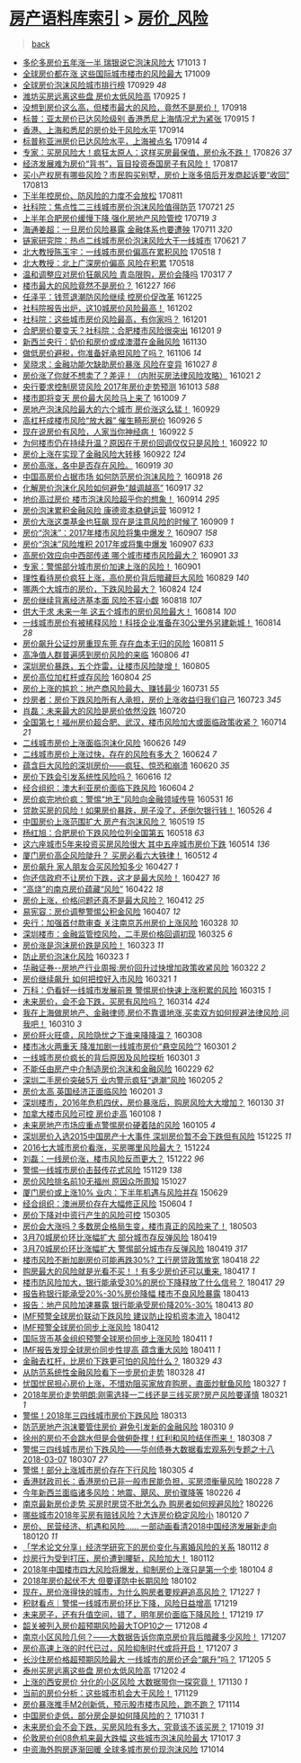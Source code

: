 [房产语料库索引](../../README.md)  > [房价_风险](房价_风险.md)
====
> [back](../README.md)

- [多伦多房价五年涨一半 瑞银说它泡沫风险大](http://jkwz.applinzi.com/ittc/7024005941610152976.html#%E5%A4%9A%E4%BC%A6%E5%A4%9A%E6%88%BF%E4%BB%B7%E4%BA%94%E5%B9%B4%E6%B6%A8%E4%B8%80%E5%8D%8A+%E7%91%9E%E9%93%B6%E8%AF%B4%E5%AE%83%E6%B3%A1%E6%B2%AB%E9%A3%8E%E9%99%A9%E5%A4%A7) 171013 *1* 
- [全球房价都在涨 这些国际城市楼市的风险最大](http://jkwz.applinzi.com/ittc/7022488841645196305.html#%E5%85%A8%E7%90%83%E6%88%BF%E4%BB%B7%E9%83%BD%E5%9C%A8%E6%B6%A8+%E8%BF%99%E4%BA%9B%E5%9B%BD%E9%99%85%E5%9F%8E%E5%B8%82%E6%A5%BC%E5%B8%82%E7%9A%84%E9%A3%8E%E9%99%A9%E6%9C%80%E5%A4%A7) 171009  
- [全球房价泡沫风险城市排行榜](http://jkwz.applinzi.com/ittc/7018838606490371089.html#%E5%85%A8%E7%90%83%E6%88%BF%E4%BB%B7%E6%B3%A1%E6%B2%AB%E9%A3%8E%E9%99%A9%E5%9F%8E%E5%B8%82%E6%8E%92%E8%A1%8C%E6%A6%9C) 170929 *48* 
- [潍坊买房远离这些盘 房价太低风险高](http://jkwz.applinzi.com/ittc/7017268967331333136.html#%E6%BD%8D%E5%9D%8A%E4%B9%B0%E6%88%BF%E8%BF%9C%E7%A6%BB%E8%BF%99%E4%BA%9B%E7%9B%98+%E6%88%BF%E4%BB%B7%E5%A4%AA%E4%BD%8E%E9%A3%8E%E9%99%A9%E9%AB%98) 170925 *1* 
- [没想到房价这么高，但楼市最大的风险，竟然不是房价！](http://jkwz.applinzi.com/ittc/7014585234627232784.html#%E6%B2%A1%E6%83%B3%E5%88%B0%E6%88%BF%E4%BB%B7%E8%BF%99%E4%B9%88%E9%AB%98%EF%BC%8C%E4%BD%86%E6%A5%BC%E5%B8%82%E6%9C%80%E5%A4%A7%E7%9A%84%E9%A3%8E%E9%99%A9%EF%BC%8C%E7%AB%9F%E7%84%B6%E4%B8%8D%E6%98%AF%E6%88%BF%E4%BB%B7%EF%BC%81) 170918  
- [标普：亚太房价已达风险级别 香港悉尼上海情况尤为紧张](http://jkwz.applinzi.com/ittc/7013449444153099280.html#%E6%A0%87%E6%99%AE%EF%BC%9A%E4%BA%9A%E5%A4%AA%E6%88%BF%E4%BB%B7%E5%B7%B2%E8%BE%BE%E9%A3%8E%E9%99%A9%E7%BA%A7%E5%88%AB+%E9%A6%99%E6%B8%AF%E6%82%89%E5%B0%BC%E4%B8%8A%E6%B5%B7%E6%83%85%E5%86%B5%E5%B0%A4%E4%B8%BA%E7%B4%A7%E5%BC%A0) 170915 *1* 
- [香港、上海和悉尼的房价处于风险水平](http://jkwz.applinzi.com/ittc/7013196469904081937.html#%E9%A6%99%E6%B8%AF%E3%80%81%E4%B8%8A%E6%B5%B7%E5%92%8C%E6%82%89%E5%B0%BC%E7%9A%84%E6%88%BF%E4%BB%B7%E5%A4%84%E4%BA%8E%E9%A3%8E%E9%99%A9%E6%B0%B4%E5%B9%B3) 170914  
- [标普称亚洲房价已达风险水平，上海被点名](http://jkwz.applinzi.com/ittc/7013103383316268048.html#%E6%A0%87%E6%99%AE%E7%A7%B0%E4%BA%9A%E6%B4%B2%E6%88%BF%E4%BB%B7%E5%B7%B2%E8%BE%BE%E9%A3%8E%E9%99%A9%E6%B0%B4%E5%B9%B3%EF%BC%8C%E4%B8%8A%E6%B5%B7%E8%A2%AB%E7%82%B9%E5%90%8D) 170914 *4* 
- [专家：买房风险大！疯狂太原人：这样买房最保值，房价永不跌！](http://jkwz.applinzi.com/ittc/7006063569047913489.html#%E4%B8%93%E5%AE%B6%EF%BC%9A%E4%B9%B0%E6%88%BF%E9%A3%8E%E9%99%A9%E5%A4%A7%EF%BC%81%E7%96%AF%E7%8B%82%E5%A4%AA%E5%8E%9F%E4%BA%BA%EF%BC%9A%E8%BF%99%E6%A0%B7%E4%B9%B0%E6%88%BF%E6%9C%80%E4%BF%9D%E5%80%BC%EF%BC%8C%E6%88%BF%E4%BB%B7%E6%B0%B8%E4%B8%8D%E8%B7%8C%EF%BC%81) 170826 *37* 
- [经济发展难为房价“背书”，盲目投资泰国房子有风险！](http://jkwz.applinzi.com/ittc/7002741410980430865.html#%E7%BB%8F%E6%B5%8E%E5%8F%91%E5%B1%95%E9%9A%BE%E4%B8%BA%E6%88%BF%E4%BB%B7%E2%80%9C%E8%83%8C%E4%B9%A6%E2%80%9D%EF%BC%8C%E7%9B%B2%E7%9B%AE%E6%8A%95%E8%B5%84%E6%B3%B0%E5%9B%BD%E6%88%BF%E5%AD%90%E6%9C%89%E9%A3%8E%E9%99%A9%EF%BC%81) 170817  
- [买小产权房有哪些风险？市民购买别墅，房价上涨多倍后开发商起诉要“收回”](http://jkwz.applinzi.com/ittc/7001187758515946513.html#%E4%B9%B0%E5%B0%8F%E4%BA%A7%E6%9D%83%E6%88%BF%E6%9C%89%E5%93%AA%E4%BA%9B%E9%A3%8E%E9%99%A9%EF%BC%9F%E5%B8%82%E6%B0%91%E8%B4%AD%E4%B9%B0%E5%88%AB%E5%A2%85%EF%BC%8C%E6%88%BF%E4%BB%B7%E4%B8%8A%E6%B6%A8%E5%A4%9A%E5%80%8D%E5%90%8E%E5%BC%80%E5%8F%91%E5%95%86%E8%B5%B7%E8%AF%89%E8%A6%81%E2%80%9C%E6%94%B6%E5%9B%9E%E2%80%9D) 170813  
- [下半年控房价、防风险的力度不会放松](http://jkwz.applinzi.com/ittc/7000445944108418064.html#%E4%B8%8B%E5%8D%8A%E5%B9%B4%E6%8E%A7%E6%88%BF%E4%BB%B7%E3%80%81%E9%98%B2%E9%A3%8E%E9%99%A9%E7%9A%84%E5%8A%9B%E5%BA%A6%E4%B8%8D%E4%BC%9A%E6%94%BE%E6%9D%BE) 170811  
- [社科院：焦点性二三线城市房价泡沫风险值得防范](http://jkwz.applinzi.com/ittc/6992790693813421073.html#%E7%A4%BE%E7%A7%91%E9%99%A2%EF%BC%9A%E7%84%A6%E7%82%B9%E6%80%A7%E4%BA%8C%E4%B8%89%E7%BA%BF%E5%9F%8E%E5%B8%82%E6%88%BF%E4%BB%B7%E6%B3%A1%E6%B2%AB%E9%A3%8E%E9%99%A9%E5%80%BC%E5%BE%97%E9%98%B2%E8%8C%83) 170721 *25* 
- [上半年合肥房价缓慢下降 强化房地产风险管控](http://jkwz.applinzi.com/ittc/6991940119626777617.html#%E4%B8%8A%E5%8D%8A%E5%B9%B4%E5%90%88%E8%82%A5%E6%88%BF%E4%BB%B7%E7%BC%93%E6%85%A2%E4%B8%8B%E9%99%8D+%E5%BC%BA%E5%8C%96%E6%88%BF%E5%9C%B0%E4%BA%A7%E9%A3%8E%E9%99%A9%E7%AE%A1%E6%8E%A7) 170719 *3* 
- [海通姜超：一旦房价风险暴露 金融体系也要遭殃](http://jkwz.applinzi.com/ittc/6988930204813493264.html#%E6%B5%B7%E9%80%9A%E5%A7%9C%E8%B6%85%EF%BC%9A%E4%B8%80%E6%97%A6%E6%88%BF%E4%BB%B7%E9%A3%8E%E9%99%A9%E6%9A%B4%E9%9C%B2+%E9%87%91%E8%9E%8D%E4%BD%93%E7%B3%BB%E4%B9%9F%E8%A6%81%E9%81%AD%E6%AE%83) 170711 *320* 
- [链家研究院：热点二线城市房价泡沫风险大于一线城市](http://jkwz.applinzi.com/ittc/6981692254304338949.html#%E9%93%BE%E5%AE%B6%E7%A0%94%E7%A9%B6%E9%99%A2%EF%BC%9A%E7%83%AD%E7%82%B9%E4%BA%8C%E7%BA%BF%E5%9F%8E%E5%B8%82%E6%88%BF%E4%BB%B7%E6%B3%A1%E6%B2%AB%E9%A3%8E%E9%99%A9%E5%A4%A7%E4%BA%8E%E4%B8%80%E7%BA%BF%E5%9F%8E%E5%B8%82) 170621 *7* 
- [北大教授陈玉宇：一线城市房价偏高在累积风险](http://jkwz.applinzi.com/ittc/6969042281905521669.html#%E5%8C%97%E5%A4%A7%E6%95%99%E6%8E%88%E9%99%88%E7%8E%89%E5%AE%87%EF%BC%9A%E4%B8%80%E7%BA%BF%E5%9F%8E%E5%B8%82%E6%88%BF%E4%BB%B7%E5%81%8F%E9%AB%98%E5%9C%A8%E7%B4%AF%E7%A7%AF%E9%A3%8E%E9%99%A9) 170518 *1* 
- [北大教授：北上广深房价偏高 风险在积累](http://jkwz.applinzi.com/ittc/6968937812689683460.html#%E5%8C%97%E5%A4%A7%E6%95%99%E6%8E%88%EF%BC%9A%E5%8C%97%E4%B8%8A%E5%B9%BF%E6%B7%B1%E6%88%BF%E4%BB%B7%E5%81%8F%E9%AB%98+%E9%A3%8E%E9%99%A9%E5%9C%A8%E7%A7%AF%E7%B4%AF) 170518  
- [温和调整应对房价狂飙风险 青岛限购，房价会降吗](http://jkwz.applinzi.com/ittc/6945780950653993989.html#%E6%B8%A9%E5%92%8C%E8%B0%83%E6%95%B4%E5%BA%94%E5%AF%B9%E6%88%BF%E4%BB%B7%E7%8B%82%E9%A3%99%E9%A3%8E%E9%99%A9+%E9%9D%92%E5%B2%9B%E9%99%90%E8%B4%AD%EF%BC%8C%E6%88%BF%E4%BB%B7%E4%BC%9A%E9%99%8D%E5%90%97) 170317 *7* 
- [楼市最大的风险竟然不是房价？](http://jkwz.applinzi.com/ittc/6916234063647360005.html#%E6%A5%BC%E5%B8%82%E6%9C%80%E5%A4%A7%E7%9A%84%E9%A3%8E%E9%99%A9%E7%AB%9F%E7%84%B6%E4%B8%8D%E6%98%AF%E6%88%BF%E4%BB%B7%EF%BC%9F) 161227 *166* 
- [任泽平：钱荒退潮防风险继续 控房价促改革](http://jkwz.applinzi.com/ittc/6915602028553569285.html#%E4%BB%BB%E6%B3%BD%E5%B9%B3%EF%BC%9A%E9%92%B1%E8%8D%92%E9%80%80%E6%BD%AE%E9%98%B2%E9%A3%8E%E9%99%A9%E7%BB%A7%E7%BB%AD+%E6%8E%A7%E6%88%BF%E4%BB%B7%E4%BF%83%E6%94%B9%E9%9D%A9) 161225  
- [社科院报告出炉，这10城房价风险最高！](http://jkwz.applinzi.com/ittc/6907076071685358597.html#%E7%A4%BE%E7%A7%91%E9%99%A2%E6%8A%A5%E5%91%8A%E5%87%BA%E7%82%89%EF%BC%8C%E8%BF%9910%E5%9F%8E%E6%88%BF%E4%BB%B7%E9%A3%8E%E9%99%A9%E6%9C%80%E9%AB%98%EF%BC%81) 161202  
- [社科院：这些城市房价风险最高，有你家吗？](http://jkwz.applinzi.com/ittc/6906648525260981252.html#%E7%A4%BE%E7%A7%91%E9%99%A2%EF%BC%9A%E8%BF%99%E4%BA%9B%E5%9F%8E%E5%B8%82%E6%88%BF%E4%BB%B7%E9%A3%8E%E9%99%A9%E6%9C%80%E9%AB%98%EF%BC%8C%E6%9C%89%E4%BD%A0%E5%AE%B6%E5%90%97%EF%BC%9F) 161201  
- [合肥房价要变天？社科院：合肥楼市风险很突出](http://jkwz.applinzi.com/ittc/6906617406935270404.html#%E5%90%88%E8%82%A5%E6%88%BF%E4%BB%B7%E8%A6%81%E5%8F%98%E5%A4%A9%EF%BC%9F%E7%A4%BE%E7%A7%91%E9%99%A2%EF%BC%9A%E5%90%88%E8%82%A5%E6%A5%BC%E5%B8%82%E9%A3%8E%E9%99%A9%E5%BE%88%E7%AA%81%E5%87%BA) 161201 *9* 
- [新西兰央行：奶价和房价或成澳潜在金融风险](http://jkwz.applinzi.com/ittc/6906292356755489797.html#%E6%96%B0%E8%A5%BF%E5%85%B0%E5%A4%AE%E8%A1%8C%EF%BC%9A%E5%A5%B6%E4%BB%B7%E5%92%8C%E6%88%BF%E4%BB%B7%E6%88%96%E6%88%90%E6%BE%B3%E6%BD%9C%E5%9C%A8%E9%87%91%E8%9E%8D%E9%A3%8E%E9%99%A9) 161130  
- [做低房价避税，你准备好承担风险了吗？](http://jkwz.applinzi.com/ittc/6897167200766395396.html#%E5%81%9A%E4%BD%8E%E6%88%BF%E4%BB%B7%E9%81%BF%E7%A8%8E%EF%BC%8C%E4%BD%A0%E5%87%86%E5%A4%87%E5%A5%BD%E6%89%BF%E6%8B%85%E9%A3%8E%E9%99%A9%E4%BA%86%E5%90%97%EF%BC%9F) 161106 *14* 
- [吴晓求：金融功能欠缺助房价暴涨 风险在变异](http://jkwz.applinzi.com/ittc/6893681852589540357.html#%E5%90%B4%E6%99%93%E6%B1%82%EF%BC%9A%E9%87%91%E8%9E%8D%E5%8A%9F%E8%83%BD%E6%AC%A0%E7%BC%BA%E5%8A%A9%E6%88%BF%E4%BB%B7%E6%9A%B4%E6%B6%A8+%E9%A3%8E%E9%99%A9%E5%9C%A8%E5%8F%98%E5%BC%82) 161027 *8* 
- [房价涨了你就不想卖了？差评！（内附买房法律风险攻略）](http://jkwz.applinzi.com/ittc/6891480703027381252.html#%E6%88%BF%E4%BB%B7%E6%B6%A8%E4%BA%86%E4%BD%A0%E5%B0%B1%E4%B8%8D%E6%83%B3%E5%8D%96%E4%BA%86%EF%BC%9F%E5%B7%AE%E8%AF%84%EF%BC%81%EF%BC%88%E5%86%85%E9%99%84%E4%B9%B0%E6%88%BF%E6%B3%95%E5%BE%8B%E9%A3%8E%E9%99%A9%E6%94%BB%E7%95%A5%EF%BC%89) 161021 *2* 
- [央行要求控制房贷风险 2017年房价走势预测](http://jkwz.applinzi.com/ittc/6888479775860982789.html#%E5%A4%AE%E8%A1%8C%E8%A6%81%E6%B1%82%E6%8E%A7%E5%88%B6%E6%88%BF%E8%B4%B7%E9%A3%8E%E9%99%A9+2017%E5%B9%B4%E6%88%BF%E4%BB%B7%E8%B5%B0%E5%8A%BF%E9%A2%84%E6%B5%8B) 161013 *588* 
- [楼市即将变天  房价最大风险马上来了](http://jkwz.applinzi.com/ittc/6886958765663847429.html#%E6%A5%BC%E5%B8%82%E5%8D%B3%E5%B0%86%E5%8F%98%E5%A4%A9++%E6%88%BF%E4%BB%B7%E6%9C%80%E5%A4%A7%E9%A3%8E%E9%99%A9%E9%A9%AC%E4%B8%8A%E6%9D%A5%E4%BA%86) 161009 *7* 
- [房地产泡沫风险最大的六个城市 房价涨这么猛！](http://jkwz.applinzi.com/ittc/6883208820754482181.html#%E6%88%BF%E5%9C%B0%E4%BA%A7%E6%B3%A1%E6%B2%AB%E9%A3%8E%E9%99%A9%E6%9C%80%E5%A4%A7%E7%9A%84%E5%85%AD%E4%B8%AA%E5%9F%8E%E5%B8%82+%E6%88%BF%E4%BB%B7%E6%B6%A8%E8%BF%99%E4%B9%88%E7%8C%9B%EF%BC%81) 160929  
- [高杠杆成楼市风险“放大器” 催生畸形房价](http://jkwz.applinzi.com/ittc/6882069698170061828.html#%E9%AB%98%E6%9D%A0%E6%9D%86%E6%88%90%E6%A5%BC%E5%B8%82%E9%A3%8E%E9%99%A9%E2%80%9C%E6%94%BE%E5%A4%A7%E5%99%A8%E2%80%9D+%E5%82%AC%E7%94%9F%E7%95%B8%E5%BD%A2%E6%88%BF%E4%BB%B7) 160926 *5* 
- [现在说房价有风险，人家当你神经病！](http://jkwz.applinzi.com/ittc/6880763125929870340.html#%E7%8E%B0%E5%9C%A8%E8%AF%B4%E6%88%BF%E4%BB%B7%E6%9C%89%E9%A3%8E%E9%99%A9%EF%BC%8C%E4%BA%BA%E5%AE%B6%E5%BD%93%E4%BD%A0%E7%A5%9E%E7%BB%8F%E7%97%85%EF%BC%81) 160922 *5* 
- [为何楼市仍在持续升温？原因在于房价回调仅仅只是风险！](http://jkwz.applinzi.com/ittc/6880718147241378820.html#%E4%B8%BA%E4%BD%95%E6%A5%BC%E5%B8%82%E4%BB%8D%E5%9C%A8%E6%8C%81%E7%BB%AD%E5%8D%87%E6%B8%A9%EF%BC%9F%E5%8E%9F%E5%9B%A0%E5%9C%A8%E4%BA%8E%E6%88%BF%E4%BB%B7%E5%9B%9E%E8%B0%83%E4%BB%85%E4%BB%85%E5%8F%AA%E6%98%AF%E9%A3%8E%E9%99%A9%EF%BC%81) 160922 *10* 
- [房价上涨在实现了金融风险大转移](http://jkwz.applinzi.com/ittc/6880610103811638276.html#%E6%88%BF%E4%BB%B7%E4%B8%8A%E6%B6%A8%E5%9C%A8%E5%AE%9E%E7%8E%B0%E4%BA%86%E9%87%91%E8%9E%8D%E9%A3%8E%E9%99%A9%E5%A4%A7%E8%BD%AC%E7%A7%BB) 160922 *124* 
- [房价高涨，各中是否存在风险。](http://jkwz.applinzi.com/ittc/6879620143826600964.html#%E6%88%BF%E4%BB%B7%E9%AB%98%E6%B6%A8%EF%BC%8C%E5%90%84%E4%B8%AD%E6%98%AF%E5%90%A6%E5%AD%98%E5%9C%A8%E9%A3%8E%E9%99%A9%E3%80%82) 160919 *30* 
- [中国高房价占据市场 如何防范房价泡沫风险？](http://jkwz.applinzi.com/ittc/6879226809555616773.html#%E4%B8%AD%E5%9B%BD%E9%AB%98%E6%88%BF%E4%BB%B7%E5%8D%A0%E6%8D%AE%E5%B8%82%E5%9C%BA+%E5%A6%82%E4%BD%95%E9%98%B2%E8%8C%83%E6%88%BF%E4%BB%B7%E6%B3%A1%E6%B2%AB%E9%A3%8E%E9%99%A9%EF%BC%9F) 160918 *26* 
- [化解房价泡沫化风险如何避免“越调越高”](http://jkwz.applinzi.com/ittc/6878786662783517701.html#%E5%8C%96%E8%A7%A3%E6%88%BF%E4%BB%B7%E6%B3%A1%E6%B2%AB%E5%8C%96%E9%A3%8E%E9%99%A9%E5%A6%82%E4%BD%95%E9%81%BF%E5%85%8D%E2%80%9C%E8%B6%8A%E8%B0%83%E8%B6%8A%E9%AB%98%E2%80%9D) 160917 *32* 
- [地价高过房价 楼市泡沫风险超乎你的想象！](http://jkwz.applinzi.com/ittc/6877813436498576388.html#%E5%9C%B0%E4%BB%B7%E9%AB%98%E8%BF%87%E6%88%BF%E4%BB%B7+%E6%A5%BC%E5%B8%82%E6%B3%A1%E6%B2%AB%E9%A3%8E%E9%99%A9%E8%B6%85%E4%B9%8E%E4%BD%A0%E7%9A%84%E6%83%B3%E8%B1%A1%EF%BC%81) 160914 *295* 
- [房价泡沫累积金融风险 康德资本稳健运营](http://jkwz.applinzi.com/ittc/6877020458335077380.html#%E6%88%BF%E4%BB%B7%E6%B3%A1%E6%B2%AB%E7%B4%AF%E7%A7%AF%E9%87%91%E8%9E%8D%E9%A3%8E%E9%99%A9+%E5%BA%B7%E5%BE%B7%E8%B5%84%E6%9C%AC%E7%A8%B3%E5%81%A5%E8%BF%90%E8%90%A5) 160912 *1* 
- [房价大涨这类基金也狂飙 现在是注意风险的时候了](http://jkwz.applinzi.com/ittc/6875818884061463557.html#%E6%88%BF%E4%BB%B7%E5%A4%A7%E6%B6%A8%E8%BF%99%E7%B1%BB%E5%9F%BA%E9%87%91%E4%B9%9F%E7%8B%82%E9%A3%99+%E7%8E%B0%E5%9C%A8%E6%98%AF%E6%B3%A8%E6%84%8F%E9%A3%8E%E9%99%A9%E7%9A%84%E6%97%B6%E5%80%99%E4%BA%86) 160909 *1* 
- [房价“泡沫”：2017年楼市风险将集中爆发？](http://jkwz.applinzi.com/ittc/6875152868465705988.html#%E6%88%BF%E4%BB%B7%E2%80%9C%E6%B3%A1%E6%B2%AB%E2%80%9D%EF%BC%9A2017%E5%B9%B4%E6%A5%BC%E5%B8%82%E9%A3%8E%E9%99%A9%E5%B0%86%E9%9B%86%E4%B8%AD%E7%88%86%E5%8F%91%EF%BC%9F) 160907 *158* 
- [房价“泡沫”风险堆积 2017年或将集中爆发](http://jkwz.applinzi.com/ittc/6875034235991229445.html#%E6%88%BF%E4%BB%B7%E2%80%9C%E6%B3%A1%E6%B2%AB%E2%80%9D%E9%A3%8E%E9%99%A9%E5%A0%86%E7%A7%AF+2017%E5%B9%B4%E6%88%96%E5%B0%86%E9%9B%86%E4%B8%AD%E7%88%86%E5%8F%91) 160907 *633* 
- [高房价效应向中西部传递 哪个城市楼市风险最大？](http://jkwz.applinzi.com/ittc/6872983439334179844.html#%E9%AB%98%E6%88%BF%E4%BB%B7%E6%95%88%E5%BA%94%E5%90%91%E4%B8%AD%E8%A5%BF%E9%83%A8%E4%BC%A0%E9%80%92+%E5%93%AA%E4%B8%AA%E5%9F%8E%E5%B8%82%E6%A5%BC%E5%B8%82%E9%A3%8E%E9%99%A9%E6%9C%80%E5%A4%A7%EF%BC%9F) 160901 *33* 
- [专家：警惕部分城市房价加速上涨的风险！](http://jkwz.applinzi.com/ittc/6872956844024267780.html#%E4%B8%93%E5%AE%B6%EF%BC%9A%E8%AD%A6%E6%83%95%E9%83%A8%E5%88%86%E5%9F%8E%E5%B8%82%E6%88%BF%E4%BB%B7%E5%8A%A0%E9%80%9F%E4%B8%8A%E6%B6%A8%E7%9A%84%E9%A3%8E%E9%99%A9%EF%BC%81) 160901  
- [理性看待房价疯狂上涨，高价房价背后暗藏巨大风险](http://jkwz.applinzi.com/ittc/6871736164565910533.html#%E7%90%86%E6%80%A7%E7%9C%8B%E5%BE%85%E6%88%BF%E4%BB%B7%E7%96%AF%E7%8B%82%E4%B8%8A%E6%B6%A8%EF%BC%8C%E9%AB%98%E4%BB%B7%E6%88%BF%E4%BB%B7%E8%83%8C%E5%90%8E%E6%9A%97%E8%97%8F%E5%B7%A8%E5%A4%A7%E9%A3%8E%E9%99%A9) 160829 *140* 
- [哪两个大城市的房价，下跌风险最大？](http://jkwz.applinzi.com/ittc/6870026423112303621.html#%E5%93%AA%E4%B8%A4%E4%B8%AA%E5%A4%A7%E5%9F%8E%E5%B8%82%E7%9A%84%E6%88%BF%E4%BB%B7%EF%BC%8C%E4%B8%8B%E8%B7%8C%E9%A3%8E%E9%99%A9%E6%9C%80%E5%A4%A7%EF%BC%9F) 160824 *124* 
- [房价继续背离经济基本面 风险不容小觑](http://jkwz.applinzi.com/ittc/6867709674090136580.html#%E6%88%BF%E4%BB%B7%E7%BB%A7%E7%BB%AD%E8%83%8C%E7%A6%BB%E7%BB%8F%E6%B5%8E%E5%9F%BA%E6%9C%AC%E9%9D%A2+%E9%A3%8E%E9%99%A9%E4%B8%8D%E5%AE%B9%E5%B0%8F%E8%A7%91) 160818 *107* 
- [供大于求 未来一年 这五个城市的房价风险最大！](http://jkwz.applinzi.com/ittc/6866270668924126213.html#%E4%BE%9B%E5%A4%A7%E4%BA%8E%E6%B1%82+%E6%9C%AA%E6%9D%A5%E4%B8%80%E5%B9%B4+%E8%BF%99%E4%BA%94%E4%B8%AA%E5%9F%8E%E5%B8%82%E7%9A%84%E6%88%BF%E4%BB%B7%E9%A3%8E%E9%99%A9%E6%9C%80%E5%A4%A7%EF%BC%81) 160814 *100* 
- [一线城市房价有被稀释风险！科技企业准备在30公里外另建新城！](http://jkwz.applinzi.com/ittc/6866246650166772741.html#%E4%B8%80%E7%BA%BF%E5%9F%8E%E5%B8%82%E6%88%BF%E4%BB%B7%E6%9C%89%E8%A2%AB%E7%A8%80%E9%87%8A%E9%A3%8E%E9%99%A9%EF%BC%81%E7%A7%91%E6%8A%80%E4%BC%81%E4%B8%9A%E5%87%86%E5%A4%87%E5%9C%A830%E5%85%AC%E9%87%8C%E5%A4%96%E5%8F%A6%E5%BB%BA%E6%96%B0%E5%9F%8E%EF%BC%81) 160814 *28* 
- [房价飙升公证炒房重现东莞 存在血本无归的风险](http://jkwz.applinzi.com/ittc/6865027937841185796.html#%E6%88%BF%E4%BB%B7%E9%A3%99%E5%8D%87%E5%85%AC%E8%AF%81%E7%82%92%E6%88%BF%E9%87%8D%E7%8E%B0%E4%B8%9C%E8%8E%9E+%E5%AD%98%E5%9C%A8%E8%A1%80%E6%9C%AC%E6%97%A0%E5%BD%92%E7%9A%84%E9%A3%8E%E9%99%A9) 160811 *5* 
- [高净值人群普遍感到房价风险的来临](http://jkwz.applinzi.com/ittc/6863327537840784388.html#%E9%AB%98%E5%87%80%E5%80%BC%E4%BA%BA%E7%BE%A4%E6%99%AE%E9%81%8D%E6%84%9F%E5%88%B0%E6%88%BF%E4%BB%B7%E9%A3%8E%E9%99%A9%E7%9A%84%E6%9D%A5%E4%B8%B4) 160806 *41* 
- [深圳房价暴跌，五个炸雷，让楼市风险陡增！](http://jkwz.applinzi.com/ittc/6863001084565652485.html#%E6%B7%B1%E5%9C%B3%E6%88%BF%E4%BB%B7%E6%9A%B4%E8%B7%8C%EF%BC%8C%E4%BA%94%E4%B8%AA%E7%82%B8%E9%9B%B7%EF%BC%8C%E8%AE%A9%E6%A5%BC%E5%B8%82%E9%A3%8E%E9%99%A9%E9%99%A1%E5%A2%9E%EF%BC%81) 160805  
- [房价高位加杠杆或存风险](http://jkwz.applinzi.com/ittc/6862419056145204229.html#%E6%88%BF%E4%BB%B7%E9%AB%98%E4%BD%8D%E5%8A%A0%E6%9D%A0%E6%9D%86%E6%88%96%E5%AD%98%E9%A3%8E%E9%99%A9) 160804 *25* 
- [房价上涨的尴尬：地产商风险最大、赚钱最少](http://jkwz.applinzi.com/ittc/6861038449259447301.html#%E6%88%BF%E4%BB%B7%E4%B8%8A%E6%B6%A8%E7%9A%84%E5%B0%B4%E5%B0%AC%EF%BC%9A%E5%9C%B0%E4%BA%A7%E5%95%86%E9%A3%8E%E9%99%A9%E6%9C%80%E5%A4%A7%E3%80%81%E8%B5%9A%E9%92%B1%E6%9C%80%E5%B0%91) 160731 *55* 
- [炒房者：房价下跌风险所有人承担，房价上涨收益归我们自己](http://jkwz.applinzi.com/ittc/6858097990476235781.html#%E7%82%92%E6%88%BF%E8%80%85%EF%BC%9A%E6%88%BF%E4%BB%B7%E4%B8%8B%E8%B7%8C%E9%A3%8E%E9%99%A9%E6%89%80%E6%9C%89%E4%BA%BA%E6%89%BF%E6%8B%85%EF%BC%8C%E6%88%BF%E4%BB%B7%E4%B8%8A%E6%B6%A8%E6%94%B6%E7%9B%8A%E5%BD%92%E6%88%91%E4%BB%AC%E8%87%AA%E5%B7%B1) 160723 *345* 
- [肖磊：未来最大的风险是房价依然没跌](http://jkwz.applinzi.com/ittc/6856969757378741252.html#%E8%82%96%E7%A3%8A%EF%BC%9A%E6%9C%AA%E6%9D%A5%E6%9C%80%E5%A4%A7%E7%9A%84%E9%A3%8E%E9%99%A9%E6%98%AF%E6%88%BF%E4%BB%B7%E4%BE%9D%E7%84%B6%E6%B2%A1%E8%B7%8C) 160720  
- [全国第七！福州房价超合肥、武汉，楼市风险加大或面临政策收紧？](http://jkwz.applinzi.com/ittc/6854796263995999237.html#%E5%85%A8%E5%9B%BD%E7%AC%AC%E4%B8%83%EF%BC%81%E7%A6%8F%E5%B7%9E%E6%88%BF%E4%BB%B7%E8%B6%85%E5%90%88%E8%82%A5%E3%80%81%E6%AD%A6%E6%B1%89%EF%BC%8C%E6%A5%BC%E5%B8%82%E9%A3%8E%E9%99%A9%E5%8A%A0%E5%A4%A7%E6%88%96%E9%9D%A2%E4%B8%B4%E6%94%BF%E7%AD%96%E6%94%B6%E7%B4%A7%EF%BC%9F) 160714 *21* 
- [二线城市房价上涨面临泡沫化风险](http://jkwz.applinzi.com/ittc/6847858781731685380.html#%E4%BA%8C%E7%BA%BF%E5%9F%8E%E5%B8%82%E6%88%BF%E4%BB%B7%E4%B8%8A%E6%B6%A8%E9%9D%A2%E4%B8%B4%E6%B3%A1%E6%B2%AB%E5%8C%96%E9%A3%8E%E9%99%A9) 160626 *149* 
- [二线城市房价上涨过快，存在的风险有多大？](http://jkwz.applinzi.com/ittc/6847212753500242949.html#%E4%BA%8C%E7%BA%BF%E5%9F%8E%E5%B8%82%E6%88%BF%E4%BB%B7%E4%B8%8A%E6%B6%A8%E8%BF%87%E5%BF%AB%EF%BC%8C%E5%AD%98%E5%9C%A8%E7%9A%84%E9%A3%8E%E9%99%A9%E6%9C%89%E5%A4%9A%E5%A4%A7%EF%BC%9F) 160624 *7* 
- [蕴含巨大风险的深圳房价——疯狂、惊恐和崩溃](http://jkwz.applinzi.com/ittc/6845782854105302020.html#%E8%95%B4%E5%90%AB%E5%B7%A8%E5%A4%A7%E9%A3%8E%E9%99%A9%E7%9A%84%E6%B7%B1%E5%9C%B3%E6%88%BF%E4%BB%B7%E2%80%94%E2%80%94%E7%96%AF%E7%8B%82%E3%80%81%E6%83%8A%E6%81%90%E5%92%8C%E5%B4%A9%E6%BA%83) 160620 *35* 
- [房价下跌会引发系统性风险吗？](http://jkwz.applinzi.com/ittc/6844224565391410180.html#%E6%88%BF%E4%BB%B7%E4%B8%8B%E8%B7%8C%E4%BC%9A%E5%BC%95%E5%8F%91%E7%B3%BB%E7%BB%9F%E6%80%A7%E9%A3%8E%E9%99%A9%E5%90%97%EF%BC%9F) 160616 *12* 
- [经合组织：澳大利亚房价面临下跌风险](http://jkwz.applinzi.com/ittc/6839650488915854341.html#%E7%BB%8F%E5%90%88%E7%BB%84%E7%BB%87%EF%BC%9A%E6%BE%B3%E5%A4%A7%E5%88%A9%E4%BA%9A%E6%88%BF%E4%BB%B7%E9%9D%A2%E4%B8%B4%E4%B8%8B%E8%B7%8C%E9%A3%8E%E9%99%A9) 160604 *2* 
- [房价疯完地价疯：警惕“地王”风险向金融领域传导](http://jkwz.applinzi.com/ittc/6838436540161983492.html#%E6%88%BF%E4%BB%B7%E7%96%AF%E5%AE%8C%E5%9C%B0%E4%BB%B7%E7%96%AF%EF%BC%9A%E8%AD%A6%E6%83%95%E2%80%9C%E5%9C%B0%E7%8E%8B%E2%80%9D%E9%A3%8E%E9%99%A9%E5%90%91%E9%87%91%E8%9E%8D%E9%A2%86%E5%9F%9F%E4%BC%A0%E5%AF%BC) 160531 *16* 
- [贷款买房的风险！如果房价暴跌，房子没了，还倒欠银行钱！](http://jkwz.applinzi.com/ittc/6836540727164929028.html#%E8%B4%B7%E6%AC%BE%E4%B9%B0%E6%88%BF%E7%9A%84%E9%A3%8E%E9%99%A9%EF%BC%81%E5%A6%82%E6%9E%9C%E6%88%BF%E4%BB%B7%E6%9A%B4%E8%B7%8C%EF%BC%8C%E6%88%BF%E5%AD%90%E6%B2%A1%E4%BA%86%EF%BC%8C%E8%BF%98%E5%80%92%E6%AC%A0%E9%93%B6%E8%A1%8C%E9%92%B1%EF%BC%81) 160526 *4* 
- [中国房价上涨范围扩大 房产有泡沫风险？](http://jkwz.applinzi.com/ittc/6833923563316577285.html#%E4%B8%AD%E5%9B%BD%E6%88%BF%E4%BB%B7%E4%B8%8A%E6%B6%A8%E8%8C%83%E5%9B%B4%E6%89%A9%E5%A4%A7+%E6%88%BF%E4%BA%A7%E6%9C%89%E6%B3%A1%E6%B2%AB%E9%A3%8E%E9%99%A9%EF%BC%9F) 160519 *15* 
- [杨红旭：合肥房价下跌风险位列全国第五](http://jkwz.applinzi.com/ittc/6833641517956465668.html#%E6%9D%A8%E7%BA%A2%E6%97%AD%EF%BC%9A%E5%90%88%E8%82%A5%E6%88%BF%E4%BB%B7%E4%B8%8B%E8%B7%8C%E9%A3%8E%E9%99%A9%E4%BD%8D%E5%88%97%E5%85%A8%E5%9B%BD%E7%AC%AC%E4%BA%94) 160518 *63* 
- [这六座城市5年来投资买房风险很大 其中五座城市房价下跌](http://jkwz.applinzi.com/ittc/6831865137866474501.html#%E8%BF%99%E5%85%AD%E5%BA%A7%E5%9F%8E%E5%B8%825%E5%B9%B4%E6%9D%A5%E6%8A%95%E8%B5%84%E4%B9%B0%E6%88%BF%E9%A3%8E%E9%99%A9%E5%BE%88%E5%A4%A7+%E5%85%B6%E4%B8%AD%E4%BA%94%E5%BA%A7%E5%9F%8E%E5%B8%82%E6%88%BF%E4%BB%B7%E4%B8%8B%E8%B7%8C) 160514 *136* 
- [厦门房价高企风险陡升？ 买房必看六大铁律！](http://jkwz.applinzi.com/ittc/6831332206248985604.html#%E5%8E%A6%E9%97%A8%E6%88%BF%E4%BB%B7%E9%AB%98%E4%BC%81%E9%A3%8E%E9%99%A9%E9%99%A1%E5%8D%87%EF%BC%9F+%E4%B9%B0%E6%88%BF%E5%BF%85%E7%9C%8B%E5%85%AD%E5%A4%A7%E9%93%81%E5%BE%8B%EF%BC%81) 160512 *4* 
- [房价飙升 家人朋友合买风险知多少](http://jkwz.applinzi.com/ittc/6825756312281285637.html#%E6%88%BF%E4%BB%B7%E9%A3%99%E5%8D%87+%E5%AE%B6%E4%BA%BA%E6%9C%8B%E5%8F%8B%E5%90%88%E4%B9%B0%E9%A3%8E%E9%99%A9%E7%9F%A5%E5%A4%9A%E5%B0%91) 160427 *1* 
- [你还信政府不让房价下跌，这才是最大风险！](http://jkwz.applinzi.com/ittc/6825675307025433605.html#%E4%BD%A0%E8%BF%98%E4%BF%A1%E6%94%BF%E5%BA%9C%E4%B8%8D%E8%AE%A9%E6%88%BF%E4%BB%B7%E4%B8%8B%E8%B7%8C%EF%BC%8C%E8%BF%99%E6%89%8D%E6%98%AF%E6%9C%80%E5%A4%A7%E9%A3%8E%E9%99%A9%EF%BC%81) 160427 *16* 
- [“高烧”的南京房价蕴藏“风险”](http://jkwz.applinzi.com/ittc/6823811962836091909.html#%E2%80%9C%E9%AB%98%E7%83%A7%E2%80%9D%E7%9A%84%E5%8D%97%E4%BA%AC%E6%88%BF%E4%BB%B7%E8%95%B4%E8%97%8F%E2%80%9C%E9%A3%8E%E9%99%A9%E2%80%9D) 160422 *18* 
- [房价上涨，价格问题还真不是最大风险？](http://jkwz.applinzi.com/ittc/6820201241975981061.html#%E6%88%BF%E4%BB%B7%E4%B8%8A%E6%B6%A8%EF%BC%8C%E4%BB%B7%E6%A0%BC%E9%97%AE%E9%A2%98%E8%BF%98%E7%9C%9F%E4%B8%8D%E6%98%AF%E6%9C%80%E5%A4%A7%E9%A3%8E%E9%99%A9%EF%BC%9F) 160412 *25* 
- [易宪容：房价调整警惕公积金风险](http://jkwz.applinzi.com/ittc/6818273726168564740.html#%E6%98%93%E5%AE%AA%E5%AE%B9%EF%BC%9A%E6%88%BF%E4%BB%B7%E8%B0%83%E6%95%B4%E8%AD%A6%E6%83%95%E5%85%AC%E7%A7%AF%E9%87%91%E9%A3%8E%E9%99%A9) 160407 *12* 
- [央行：加强首付款审查 关注南京苏州房价上涨风险](http://jkwz.applinzi.com/ittc/6814640614800884740.html#%E5%A4%AE%E8%A1%8C%EF%BC%9A%E5%8A%A0%E5%BC%BA%E9%A6%96%E4%BB%98%E6%AC%BE%E5%AE%A1%E6%9F%A5+%E5%85%B3%E6%B3%A8%E5%8D%97%E4%BA%AC%E8%8B%8F%E5%B7%9E%E6%88%BF%E4%BB%B7%E4%B8%8A%E6%B6%A8%E9%A3%8E%E9%99%A9) 160328 *10* 
- [深圳楼市：金融监管控风险，二手房价格回调初现](http://jkwz.applinzi.com/ittc/6813542649453609988.html#%E6%B7%B1%E5%9C%B3%E6%A5%BC%E5%B8%82%EF%BC%9A%E9%87%91%E8%9E%8D%E7%9B%91%E7%AE%A1%E6%8E%A7%E9%A3%8E%E9%99%A9%EF%BC%8C%E4%BA%8C%E6%89%8B%E6%88%BF%E4%BB%B7%E6%A0%BC%E5%9B%9E%E8%B0%83%E5%88%9D%E7%8E%B0) 160325 *6* 
- [房价涨是泡沫房价跌是风险！](http://jkwz.applinzi.com/ittc/6812834075714782212.html#%E6%88%BF%E4%BB%B7%E6%B6%A8%E6%98%AF%E6%B3%A1%E6%B2%AB%E6%88%BF%E4%BB%B7%E8%B7%8C%E6%98%AF%E9%A3%8E%E9%99%A9%EF%BC%81) 160323 *11* 
- [防止房价泡沫化风险](http://jkwz.applinzi.com/ittc/6812629136128345092.html#%E9%98%B2%E6%AD%A2%E6%88%BF%E4%BB%B7%E6%B3%A1%E6%B2%AB%E5%8C%96%E9%A3%8E%E9%99%A9) 160323 *1* 
- [华融证券--房地产行业周报:房价回升过快增加政策收紧风险](http://jkwz.applinzi.com/ittc/6812461507132523525.html#%E5%8D%8E%E8%9E%8D%E8%AF%81%E5%88%B8--%E6%88%BF%E5%9C%B0%E4%BA%A7%E8%A1%8C%E4%B8%9A%E5%91%A8%E6%8A%A5%3A%E6%88%BF%E4%BB%B7%E5%9B%9E%E5%8D%87%E8%BF%87%E5%BF%AB%E5%A2%9E%E5%8A%A0%E6%94%BF%E7%AD%96%E6%94%B6%E7%B4%A7%E9%A3%8E%E9%99%A9) 160322 *2* 
- [房价继续飙升 如何把控好入市风险](http://jkwz.applinzi.com/ittc/6811973762794652676.html#%E6%88%BF%E4%BB%B7%E7%BB%A7%E7%BB%AD%E9%A3%99%E5%8D%87+%E5%A6%82%E4%BD%95%E6%8A%8A%E6%8E%A7%E5%A5%BD%E5%85%A5%E5%B8%82%E9%A3%8E%E9%99%A9) 160321 *1* 
- [万科：仍看好一线城市发展前景 警惕房价快速上涨积累的风险](http://jkwz.applinzi.com/ittc/6809835544469046276.html#%E4%B8%87%E7%A7%91%EF%BC%9A%E4%BB%8D%E7%9C%8B%E5%A5%BD%E4%B8%80%E7%BA%BF%E5%9F%8E%E5%B8%82%E5%8F%91%E5%B1%95%E5%89%8D%E6%99%AF+%E8%AD%A6%E6%83%95%E6%88%BF%E4%BB%B7%E5%BF%AB%E9%80%9F%E4%B8%8A%E6%B6%A8%E7%A7%AF%E7%B4%AF%E7%9A%84%E9%A3%8E%E9%99%A9) 160315 *1* 
- [未来房价，会不会下跌，买房有风险吗？](http://jkwz.applinzi.com/ittc/6809497552047047684.html#%E6%9C%AA%E6%9D%A5%E6%88%BF%E4%BB%B7%EF%BC%8C%E4%BC%9A%E4%B8%8D%E4%BC%9A%E4%B8%8B%E8%B7%8C%EF%BC%8C%E4%B9%B0%E6%88%BF%E6%9C%89%E9%A3%8E%E9%99%A9%E5%90%97%EF%BC%9F) 160314 *424* 
- [我在上海做房地产、金融律师,房价不靠谱地涨,买卖双方如何规避法律风险,问我吧！](http://jkwz.applinzi.com/ittc/6807923929637192708.html#%E6%88%91%E5%9C%A8%E4%B8%8A%E6%B5%B7%E5%81%9A%E6%88%BF%E5%9C%B0%E4%BA%A7%E3%80%81%E9%87%91%E8%9E%8D%E5%BE%8B%E5%B8%88%2C%E6%88%BF%E4%BB%B7%E4%B8%8D%E9%9D%A0%E8%B0%B1%E5%9C%B0%E6%B6%A8%2C%E4%B9%B0%E5%8D%96%E5%8F%8C%E6%96%B9%E5%A6%82%E4%BD%95%E8%A7%84%E9%81%BF%E6%B3%95%E5%BE%8B%E9%A3%8E%E9%99%A9%2C%E9%97%AE%E6%88%91%E5%90%A7%EF%BC%81) 160310 *3* 
- [房价肝火旺盛，风险隐忧之下谁来降降温？](http://jkwz.applinzi.com/ittc/6807170898884822021.html#%E6%88%BF%E4%BB%B7%E8%82%9D%E7%81%AB%E6%97%BA%E7%9B%9B%EF%BC%8C%E9%A3%8E%E9%99%A9%E9%9A%90%E5%BF%A7%E4%B9%8B%E4%B8%8B%E8%B0%81%E6%9D%A5%E9%99%8D%E9%99%8D%E6%B8%A9%EF%BC%9F) 160308  
- [楼市冰火两重天 降准加剧一线城市房价“悬空风险”?](http://jkwz.applinzi.com/ittc/6804669786336265221.html#%E6%A5%BC%E5%B8%82%E5%86%B0%E7%81%AB%E4%B8%A4%E9%87%8D%E5%A4%A9+%E9%99%8D%E5%87%86%E5%8A%A0%E5%89%A7%E4%B8%80%E7%BA%BF%E5%9F%8E%E5%B8%82%E6%88%BF%E4%BB%B7%E2%80%9C%E6%82%AC%E7%A9%BA%E9%A3%8E%E9%99%A9%E2%80%9D%3F) 160301 *2* 
- [一线城市房价疯长的背后原因及风险探析](http://jkwz.applinzi.com/ittc/6804663018684154885.html#%E4%B8%80%E7%BA%BF%E5%9F%8E%E5%B8%82%E6%88%BF%E4%BB%B7%E7%96%AF%E9%95%BF%E7%9A%84%E8%83%8C%E5%90%8E%E5%8E%9F%E5%9B%A0%E5%8F%8A%E9%A3%8E%E9%99%A9%E6%8E%A2%E6%9E%90) 160301 *3* 
- [不能任由房产中介制造房价泡沫和金融风险](http://jkwz.applinzi.com/ittc/6804126577822532612.html#%E4%B8%8D%E8%83%BD%E4%BB%BB%E7%94%B1%E6%88%BF%E4%BA%A7%E4%B8%AD%E4%BB%8B%E5%88%B6%E9%80%A0%E6%88%BF%E4%BB%B7%E6%B3%A1%E6%B2%AB%E5%92%8C%E9%87%91%E8%9E%8D%E9%A3%8E%E9%99%A9) 160229 *62* 
- [深圳二手房价突破5万 业内警示疯狂“退潮”风险](http://jkwz.applinzi.com/ittc/6795270777721062404.html#%E6%B7%B1%E5%9C%B3%E4%BA%8C%E6%89%8B%E6%88%BF%E4%BB%B7%E7%AA%81%E7%A0%B45%E4%B8%87+%E4%B8%9A%E5%86%85%E8%AD%A6%E7%A4%BA%E7%96%AF%E7%8B%82%E2%80%9C%E9%80%80%E6%BD%AE%E2%80%9D%E9%A3%8E%E9%99%A9) 160205 *2* 
- [房价太高 英国经济正面临风险](http://jkwz.applinzi.com/ittc/6793808108832949252.html#%E6%88%BF%E4%BB%B7%E5%A4%AA%E9%AB%98+%E8%8B%B1%E5%9B%BD%E7%BB%8F%E6%B5%8E%E6%AD%A3%E9%9D%A2%E4%B8%B4%E9%A3%8E%E9%99%A9) 160201 *3* 
- [深圳楼市，2016年危机四伏，房价暴涨后，购房风险大大增加？](http://jkwz.applinzi.com/ittc/6793021872925049860.html#%E6%B7%B1%E5%9C%B3%E6%A5%BC%E5%B8%82%EF%BC%8C2016%E5%B9%B4%E5%8D%B1%E6%9C%BA%E5%9B%9B%E4%BC%8F%EF%BC%8C%E6%88%BF%E4%BB%B7%E6%9A%B4%E6%B6%A8%E5%90%8E%EF%BC%8C%E8%B4%AD%E6%88%BF%E9%A3%8E%E9%99%A9%E5%A4%A7%E5%A4%A7%E5%A2%9E%E5%8A%A0%EF%BC%9F) 160130 *31* 
- [加拿大楼市风险可控 房价走高](http://jkwz.applinzi.com/ittc/6785040593705239556.html#%E5%8A%A0%E6%8B%BF%E5%A4%A7%E6%A5%BC%E5%B8%82%E9%A3%8E%E9%99%A9%E5%8F%AF%E6%8E%A7+%E6%88%BF%E4%BB%B7%E8%B5%B0%E9%AB%98) 160108 *1* 
- [未来房地产市场应重点警惕房价硬着陆的风险](http://jkwz.applinzi.com/ittc/6783940605810050052.html#%E6%9C%AA%E6%9D%A5%E6%88%BF%E5%9C%B0%E4%BA%A7%E5%B8%82%E5%9C%BA%E5%BA%94%E9%87%8D%E7%82%B9%E8%AD%A6%E6%83%95%E6%88%BF%E4%BB%B7%E7%A1%AC%E7%9D%80%E9%99%86%E7%9A%84%E9%A3%8E%E9%99%A9) 160105 *4* 
- [深圳房价入选2015中国房产十大事件 深圳房价暂不会下跌但有风险](http://jkwz.applinzi.com/ittc/6779782382404240388.html#%E6%B7%B1%E5%9C%B3%E6%88%BF%E4%BB%B7%E5%85%A5%E9%80%892015%E4%B8%AD%E5%9B%BD%E6%88%BF%E4%BA%A7%E5%8D%81%E5%A4%A7%E4%BA%8B%E4%BB%B6+%E6%B7%B1%E5%9C%B3%E6%88%BF%E4%BB%B7%E6%9A%82%E4%B8%8D%E4%BC%9A%E4%B8%8B%E8%B7%8C%E4%BD%86%E6%9C%89%E9%A3%8E%E9%99%A9) 151225 *11* 
- [2016七大城市房价看涨，买房哪里风险最大？](http://jkwz.applinzi.com/ittc/6779377739241096196.html#2016%E4%B8%83%E5%A4%A7%E5%9F%8E%E5%B8%82%E6%88%BF%E4%BB%B7%E7%9C%8B%E6%B6%A8%EF%BC%8C%E4%B9%B0%E6%88%BF%E5%93%AA%E9%87%8C%E9%A3%8E%E9%99%A9%E6%9C%80%E5%A4%A7%EF%BC%9F) 151224  
- [刘磊：一线房价涨，楼市风险反而更大？](http://jkwz.applinzi.com/ittc/6778563756800082949.html#%E5%88%98%E7%A3%8A%EF%BC%9A%E4%B8%80%E7%BA%BF%E6%88%BF%E4%BB%B7%E6%B6%A8%EF%BC%8C%E6%A5%BC%E5%B8%82%E9%A3%8E%E9%99%A9%E5%8F%8D%E8%80%8C%E6%9B%B4%E5%A4%A7%EF%BC%9F) 151222 *96* 
- [警惕一线城市房价击鼓传花式风险](http://jkwz.applinzi.com/ittc/6770016024367989765.html#%E8%AD%A6%E6%83%95%E4%B8%80%E7%BA%BF%E5%9F%8E%E5%B8%82%E6%88%BF%E4%BB%B7%E5%87%BB%E9%BC%93%E4%BC%A0%E8%8A%B1%E5%BC%8F%E9%A3%8E%E9%99%A9) 151129 *138* 
- [房价风险排名前10无福州 原因众所周知](http://jkwz.applinzi.com/ittc/6757927360475644933.html#%E6%88%BF%E4%BB%B7%E9%A3%8E%E9%99%A9%E6%8E%92%E5%90%8D%E5%89%8D10%E6%97%A0%E7%A6%8F%E5%B7%9E+%E5%8E%9F%E5%9B%A0%E4%BC%97%E6%89%80%E5%91%A8%E7%9F%A5) 151027  
- [厦门房价或上涨10% 业内：下半年机遇与风险并存](http://jkwz.applinzi.com/ittc/547650611425296742.html#%E5%8E%A6%E9%97%A8%E6%88%BF%E4%BB%B7%E6%88%96%E4%B8%8A%E6%B6%A810%25+%E4%B8%9A%E5%86%85%EF%BC%9A%E4%B8%8B%E5%8D%8A%E5%B9%B4%E6%9C%BA%E9%81%87%E4%B8%8E%E9%A3%8E%E9%99%A9%E5%B9%B6%E5%AD%98) 150629  
- [经合组织：澳洲房价存在大幅修正风险](http://jkwz.applinzi.com/ittc/547650611415552290.html#%E7%BB%8F%E5%90%88%E7%BB%84%E7%BB%87%EF%BC%9A%E6%BE%B3%E6%B4%B2%E6%88%BF%E4%BB%B7%E5%AD%98%E5%9C%A8%E5%A4%A7%E5%B9%85%E4%BF%AE%E6%AD%A3%E9%A3%8E%E9%99%A9) 150604 *1* 
- [房价下降对中资行产生的风险可控](http://jkwz.applinzi.com/ittc/547650611395368061.html#%E6%88%BF%E4%BB%B7%E4%B8%8B%E9%99%8D%E5%AF%B9%E4%B8%AD%E8%B5%84%E8%A1%8C%E4%BA%A7%E7%94%9F%E7%9A%84%E9%A3%8E%E9%99%A9%E5%8F%AF%E6%8E%A7) 150305  
- [房价会大涨吗？多数房企格局生变，楼市真正的风险来了！](http://jkwz.applinzi.com/ittc/7098855526928745489.html#%E6%88%BF%E4%BB%B7%E4%BC%9A%E5%A4%A7%E6%B6%A8%E5%90%97%EF%BC%9F%E5%A4%9A%E6%95%B0%E6%88%BF%E4%BC%81%E6%A0%BC%E5%B1%80%E7%94%9F%E5%8F%98%EF%BC%8C%E6%A5%BC%E5%B8%82%E7%9C%9F%E6%AD%A3%E7%9A%84%E9%A3%8E%E9%99%A9%E6%9D%A5%E4%BA%86%EF%BC%81) 180503  
- [3月70城房价环比涨幅扩大 部分城市存反弹风险](http://jkwz.applinzi.com/ittc/7093727255354409991.html#3%E6%9C%8870%E5%9F%8E%E6%88%BF%E4%BB%B7%E7%8E%AF%E6%AF%94%E6%B6%A8%E5%B9%85%E6%89%A9%E5%A4%A7+%E9%83%A8%E5%88%86%E5%9F%8E%E5%B8%82%E5%AD%98%E5%8F%8D%E5%BC%B9%E9%A3%8E%E9%99%A9) 180419  
- [3月70城房价环比涨幅扩大 警惕部分城市存反弹风险](http://jkwz.applinzi.com/ittc/7093575405950993414.html#3%E6%9C%8870%E5%9F%8E%E6%88%BF%E4%BB%B7%E7%8E%AF%E6%AF%94%E6%B6%A8%E5%B9%85%E6%89%A9%E5%A4%A7+%E8%AD%A6%E6%83%95%E9%83%A8%E5%88%86%E5%9F%8E%E5%B8%82%E5%AD%98%E5%8F%8D%E5%BC%B9%E9%A3%8E%E9%99%A9) 180419 *317* 
- [楼市风险不断加剧房价可能再跌30%? 工行房贷政策放宽](http://jkwz.applinzi.com/ittc/7093320202047718406.html#%E6%A5%BC%E5%B8%82%E9%A3%8E%E9%99%A9%E4%B8%8D%E6%96%AD%E5%8A%A0%E5%89%A7%E6%88%BF%E4%BB%B7%E5%8F%AF%E8%83%BD%E5%86%8D%E8%B7%8C30%25%3F+%E5%B7%A5%E8%A1%8C%E6%88%BF%E8%B4%B7%E6%94%BF%E7%AD%96%E6%94%BE%E5%AE%BD) 180418 *22* 
- [购房最大的风险就是光看不买！！有多少房价还可以重来.](http://jkwz.applinzi.com/ittc/7092979149377635345.html#%E8%B4%AD%E6%88%BF%E6%9C%80%E5%A4%A7%E7%9A%84%E9%A3%8E%E9%99%A9%E5%B0%B1%E6%98%AF%E5%85%89%E7%9C%8B%E4%B8%8D%E4%B9%B0%EF%BC%81%EF%BC%81%E6%9C%89%E5%A4%9A%E5%B0%91%E6%88%BF%E4%BB%B7%E8%BF%98%E5%8F%AF%E4%BB%A5%E9%87%8D%E6%9D%A5.) 180417 *1* 
- [楼市防风险加大，银行能承受30%的房价下降释放了什么信号？](http://jkwz.applinzi.com/ittc/7092592919863362567.html#%E6%A5%BC%E5%B8%82%E9%98%B2%E9%A3%8E%E9%99%A9%E5%8A%A0%E5%A4%A7%EF%BC%8C%E9%93%B6%E8%A1%8C%E8%83%BD%E6%89%BF%E5%8F%9730%25%E7%9A%84%E6%88%BF%E4%BB%B7%E4%B8%8B%E9%99%8D%E9%87%8A%E6%94%BE%E4%BA%86%E4%BB%80%E4%B9%88%E4%BF%A1%E5%8F%B7%EF%BC%9F) 180417 *29* 
- [报告称银行能承受20%-30%房价降幅 楼市不良风险暴露](http://jkwz.applinzi.com/ittc/7091383101383246859.html#%E6%8A%A5%E5%91%8A%E7%A7%B0%E9%93%B6%E8%A1%8C%E8%83%BD%E6%89%BF%E5%8F%9720%25-30%25%E6%88%BF%E4%BB%B7%E9%99%8D%E5%B9%85+%E6%A5%BC%E5%B8%82%E4%B8%8D%E8%89%AF%E9%A3%8E%E9%99%A9%E6%9A%B4%E9%9C%B2) 180413  
- [报告：地产风险加速暴露 银行能承受房价降20%-30%](http://jkwz.applinzi.com/ittc/7091363406076707857.html#%E6%8A%A5%E5%91%8A%EF%BC%9A%E5%9C%B0%E4%BA%A7%E9%A3%8E%E9%99%A9%E5%8A%A0%E9%80%9F%E6%9A%B4%E9%9C%B2+%E9%93%B6%E8%A1%8C%E8%83%BD%E6%89%BF%E5%8F%97%E6%88%BF%E4%BB%B7%E9%99%8D20%25-30%25) 180413 *80* 
- [IMF预警全球房价联动下跌风险 建议防止投机资本流入](http://jkwz.applinzi.com/ittc/7091063708853994507.html#IMF%E9%A2%84%E8%AD%A6%E5%85%A8%E7%90%83%E6%88%BF%E4%BB%B7%E8%81%94%E5%8A%A8%E4%B8%8B%E8%B7%8C%E9%A3%8E%E9%99%A9+%E5%BB%BA%E8%AE%AE%E9%98%B2%E6%AD%A2%E6%8A%95%E6%9C%BA%E8%B5%84%E6%9C%AC%E6%B5%81%E5%85%A5) 180412  
- [IMF预警全球房价同步上涨风险](http://jkwz.applinzi.com/ittc/7091023675610645510.html#IMF%E9%A2%84%E8%AD%A6%E5%85%A8%E7%90%83%E6%88%BF%E4%BB%B7%E5%90%8C%E6%AD%A5%E4%B8%8A%E6%B6%A8%E9%A3%8E%E9%99%A9) 180412  
- [国际货币基金组织预警全球房价同步上涨风险](http://jkwz.applinzi.com/ittc/7090854556768666630.html#%E5%9B%BD%E9%99%85%E8%B4%A7%E5%B8%81%E5%9F%BA%E9%87%91%E7%BB%84%E7%BB%87%E9%A2%84%E8%AD%A6%E5%85%A8%E7%90%83%E6%88%BF%E4%BB%B7%E5%90%8C%E6%AD%A5%E4%B8%8A%E6%B6%A8%E9%A3%8E%E9%99%A9) 180411 *1* 
- [IMF报告发现全球房价同步性提高 蕴含重大风险](http://jkwz.applinzi.com/ittc/7090627577574327302.html#IMF%E6%8A%A5%E5%91%8A%E5%8F%91%E7%8E%B0%E5%85%A8%E7%90%83%E6%88%BF%E4%BB%B7%E5%90%8C%E6%AD%A5%E6%80%A7%E6%8F%90%E9%AB%98+%E8%95%B4%E5%90%AB%E9%87%8D%E5%A4%A7%E9%A3%8E%E9%99%A9) 180411 *1* 
- [金融去杠杆，比房价下跌更可怕的风险什么？](http://jkwz.applinzi.com/ittc/7085909411363292171.html#%E9%87%91%E8%9E%8D%E5%8E%BB%E6%9D%A0%E6%9D%86%EF%BC%8C%E6%AF%94%E6%88%BF%E4%BB%B7%E4%B8%8B%E8%B7%8C%E6%9B%B4%E5%8F%AF%E6%80%95%E7%9A%84%E9%A3%8E%E9%99%A9%E4%BB%80%E4%B9%88%EF%BC%9F) 180329 *43* 
- [从防范系统性金融风险看下一步房价走势](http://jkwz.applinzi.com/ittc/7085668134583534608.html#%E4%BB%8E%E9%98%B2%E8%8C%83%E7%B3%BB%E7%BB%9F%E6%80%A7%E9%87%91%E8%9E%8D%E9%A3%8E%E9%99%A9%E7%9C%8B%E4%B8%8B%E4%B8%80%E6%AD%A5%E6%88%BF%E4%BB%B7%E8%B5%B0%E5%8A%BF) 180328 *41* 
- [忧国忧民担心房价上涨，不惜劝阻买家放弃购房，直面炒鱿鱼风险](http://jkwz.applinzi.com/ittc/7031022107096515601.html#%E5%BF%A7%E5%9B%BD%E5%BF%A7%E6%B0%91%E6%8B%85%E5%BF%83%E6%88%BF%E4%BB%B7%E4%B8%8A%E6%B6%A8%EF%BC%8C%E4%B8%8D%E6%83%9C%E5%8A%9D%E9%98%BB%E4%B9%B0%E5%AE%B6%E6%94%BE%E5%BC%83%E8%B4%AD%E6%88%BF%EF%BC%8C%E7%9B%B4%E9%9D%A2%E7%82%92%E9%B1%BF%E9%B1%BC%E9%A3%8E%E9%99%A9) 180327 *1* 
- [2018年房价走势明朗:刚需选择一二线还是三线买房?房产风险要谨慎](http://jkwz.applinzi.com/ittc/7082961929754903559.html#2018%E5%B9%B4%E6%88%BF%E4%BB%B7%E8%B5%B0%E5%8A%BF%E6%98%8E%E6%9C%97%3A%E5%88%9A%E9%9C%80%E9%80%89%E6%8B%A9%E4%B8%80%E4%BA%8C%E7%BA%BF%E8%BF%98%E6%98%AF%E4%B8%89%E7%BA%BF%E4%B9%B0%E6%88%BF%3F%E6%88%BF%E4%BA%A7%E9%A3%8E%E9%99%A9%E8%A6%81%E8%B0%A8%E6%85%8E) 180321 *1* 
- [警惕！2018年三四线城市房价下跌风险](http://jkwz.applinzi.com/ittc/7080006422278702086.html#%E8%AD%A6%E6%83%95%EF%BC%812018%E5%B9%B4%E4%B8%89%E5%9B%9B%E7%BA%BF%E5%9F%8E%E5%B8%82%E6%88%BF%E4%BB%B7%E4%B8%8B%E8%B7%8C%E9%A3%8E%E9%99%A9) 180313  
- [防范房地产泡沫要管住房价 避免引发新的金融风险](http://jkwz.applinzi.com/ittc/7078775736007918599.html#%E9%98%B2%E8%8C%83%E6%88%BF%E5%9C%B0%E4%BA%A7%E6%B3%A1%E6%B2%AB%E8%A6%81%E7%AE%A1%E4%BD%8F%E6%88%BF%E4%BB%B7+%E9%81%BF%E5%85%8D%E5%BC%95%E5%8F%91%E6%96%B0%E7%9A%84%E9%87%91%E8%9E%8D%E9%A3%8E%E9%99%A9) 180310 *9* 
- [徐州的房价不会跳水但是会做俯卧撑！红利和风险结伴而来！](http://jkwz.applinzi.com/ittc/7078236059295286282.html#%E5%BE%90%E5%B7%9E%E7%9A%84%E6%88%BF%E4%BB%B7%E4%B8%8D%E4%BC%9A%E8%B7%B3%E6%B0%B4%E4%BD%86%E6%98%AF%E4%BC%9A%E5%81%9A%E4%BF%AF%E5%8D%A7%E6%92%91%EF%BC%81%E7%BA%A2%E5%88%A9%E5%92%8C%E9%A3%8E%E9%99%A9%E7%BB%93%E4%BC%B4%E8%80%8C%E6%9D%A5%EF%BC%81) 180308 *7* 
- [警惕三四线城市房价下跌风险——华创债券大数据看宏观系列专题之十八2018-03-07](http://jkwz.applinzi.com/ittc/7077861377614283782.html#%E8%AD%A6%E6%83%95%E4%B8%89%E5%9B%9B%E7%BA%BF%E5%9F%8E%E5%B8%82%E6%88%BF%E4%BB%B7%E4%B8%8B%E8%B7%8C%E9%A3%8E%E9%99%A9%E2%80%94%E2%80%94%E5%8D%8E%E5%88%9B%E5%80%BA%E5%88%B8%E5%A4%A7%E6%95%B0%E6%8D%AE%E7%9C%8B%E5%AE%8F%E8%A7%82%E7%B3%BB%E5%88%97%E4%B8%93%E9%A2%98%E4%B9%8B%E5%8D%81%E5%85%AB2018-03-07) 180307 *27* 
- [警惕！部分上涨城市房价存在下行风险](http://jkwz.applinzi.com/ittc/7076991133052044299.html#%E8%AD%A6%E6%83%95%EF%BC%81%E9%83%A8%E5%88%86%E4%B8%8A%E6%B6%A8%E5%9F%8E%E5%B8%82%E6%88%BF%E4%BB%B7%E5%AD%98%E5%9C%A8%E4%B8%8B%E8%A1%8C%E9%A3%8E%E9%99%A9) 180305 *4* 
- [香港财政司长：香港房价已非一般市民能负担，买房须衡量风险](http://jkwz.applinzi.com/ittc/7075150949322851335.html#%E9%A6%99%E6%B8%AF%E8%B4%A2%E6%94%BF%E5%8F%B8%E9%95%BF%EF%BC%9A%E9%A6%99%E6%B8%AF%E6%88%BF%E4%BB%B7%E5%B7%B2%E9%9D%9E%E4%B8%80%E8%88%AC%E5%B8%82%E6%B0%91%E8%83%BD%E8%B4%9F%E6%8B%85%EF%BC%8C%E4%B9%B0%E6%88%BF%E9%A1%BB%E8%A1%A1%E9%87%8F%E9%A3%8E%E9%99%A9) 180228 *7* 
- [今年新西兰面临诸多风险：地震、飓风、房价骤降等](http://jkwz.applinzi.com/ittc/7074426124623152138.html#%E4%BB%8A%E5%B9%B4%E6%96%B0%E8%A5%BF%E5%85%B0%E9%9D%A2%E4%B8%B4%E8%AF%B8%E5%A4%9A%E9%A3%8E%E9%99%A9%EF%BC%9A%E5%9C%B0%E9%9C%87%E3%80%81%E9%A3%93%E9%A3%8E%E3%80%81%E6%88%BF%E4%BB%B7%E9%AA%A4%E9%99%8D%E7%AD%89) 180226 *4* 
- [南京最新房价走势 买房时房贷不批怎么办 购房者如何规避风险?​](http://jkwz.applinzi.com/ittc/7074312709036573713.html#%E5%8D%97%E4%BA%AC%E6%9C%80%E6%96%B0%E6%88%BF%E4%BB%B7%E8%B5%B0%E5%8A%BF+%E4%B9%B0%E6%88%BF%E6%97%B6%E6%88%BF%E8%B4%B7%E4%B8%8D%E6%89%B9%E6%80%8E%E4%B9%88%E5%8A%9E+%E8%B4%AD%E6%88%BF%E8%80%85%E5%A6%82%E4%BD%95%E8%A7%84%E9%81%BF%E9%A3%8E%E9%99%A9%3F%E2%80%8B) 180226  
- [哪些城市2018年买房有赔钱风险？大连房价稳定风险小](http://jkwz.applinzi.com/ittc/7060776161238320134.html#%E5%93%AA%E4%BA%9B%E5%9F%8E%E5%B8%822018%E5%B9%B4%E4%B9%B0%E6%88%BF%E6%9C%89%E8%B5%94%E9%92%B1%E9%A3%8E%E9%99%A9%EF%BC%9F%E5%A4%A7%E8%BF%9E%E6%88%BF%E4%BB%B7%E7%A8%B3%E5%AE%9A%E9%A3%8E%E9%99%A9%E5%B0%8F) 180120 *7* 
- [房价、民营经济、机遇和风险…… 一部动画看清2018中国经济发展新走向](http://jkwz.applinzi.com/ittc/7060607229684614151.html#%E6%88%BF%E4%BB%B7%E3%80%81%E6%B0%91%E8%90%A5%E7%BB%8F%E6%B5%8E%E3%80%81%E6%9C%BA%E9%81%87%E5%92%8C%E9%A3%8E%E9%99%A9%E2%80%A6%E2%80%A6+%E4%B8%80%E9%83%A8%E5%8A%A8%E7%94%BB%E7%9C%8B%E6%B8%852018%E4%B8%AD%E5%9B%BD%E7%BB%8F%E6%B5%8E%E5%8F%91%E5%B1%95%E6%96%B0%E8%B5%B0%E5%90%91) 180120 *11* 
- [「学术论文分享」经济学研究下的房价变化与离婚风险的关系](http://jkwz.applinzi.com/ittc/7057647720771093514.html#%E3%80%8C%E5%AD%A6%E6%9C%AF%E8%AE%BA%E6%96%87%E5%88%86%E4%BA%AB%E3%80%8D%E7%BB%8F%E6%B5%8E%E5%AD%A6%E7%A0%94%E7%A9%B6%E4%B8%8B%E7%9A%84%E6%88%BF%E4%BB%B7%E5%8F%98%E5%8C%96%E4%B8%8E%E7%A6%BB%E5%A9%9A%E9%A3%8E%E9%99%A9%E7%9A%84%E5%85%B3%E7%B3%BB) 180112 *8* 
- [炒房行为受到打压，房价遭到腰斩，风险加大！](http://jkwz.applinzi.com/ittc/7057660708555064330.html#%E7%82%92%E6%88%BF%E8%A1%8C%E4%B8%BA%E5%8F%97%E5%88%B0%E6%89%93%E5%8E%8B%EF%BC%8C%E6%88%BF%E4%BB%B7%E9%81%AD%E5%88%B0%E8%85%B0%E6%96%A9%EF%BC%8C%E9%A3%8E%E9%99%A9%E5%8A%A0%E5%A4%A7%EF%BC%81) 180112  
- [2018年中国楼市四大风险将爆发，抑制房价上涨只是第一个步](http://jkwz.applinzi.com/ittc/7054709640246330378.html#2018%E5%B9%B4%E4%B8%AD%E5%9B%BD%E6%A5%BC%E5%B8%82%E5%9B%9B%E5%A4%A7%E9%A3%8E%E9%99%A9%E5%B0%86%E7%88%86%E5%8F%91%EF%BC%8C%E6%8A%91%E5%88%B6%E6%88%BF%E4%BB%B7%E4%B8%8A%E6%B6%A8%E5%8F%AA%E6%98%AF%E7%AC%AC%E4%B8%80%E4%B8%AA%E6%AD%A5) 180104 *8* 
- [2018年房价起伏不大 但要谨防中长期风险](http://jkwz.applinzi.com/ittc/7053956337719837702.html#2018%E5%B9%B4%E6%88%BF%E4%BB%B7%E8%B5%B7%E4%BC%8F%E4%B8%8D%E5%A4%A7+%E4%BD%86%E8%A6%81%E8%B0%A8%E9%98%B2%E4%B8%AD%E9%95%BF%E6%9C%9F%E9%A3%8E%E9%99%A9) 180102  
- [现在，房价涨得快的城市，为什么购房者要规避追高风险？](http://jkwz.applinzi.com/ittc/7051791221310096401.html#%E7%8E%B0%E5%9C%A8%EF%BC%8C%E6%88%BF%E4%BB%B7%E6%B6%A8%E5%BE%97%E5%BF%AB%E7%9A%84%E5%9F%8E%E5%B8%82%EF%BC%8C%E4%B8%BA%E4%BB%80%E4%B9%88%E8%B4%AD%E6%88%BF%E8%80%85%E8%A6%81%E8%A7%84%E9%81%BF%E8%BF%BD%E9%AB%98%E9%A3%8E%E9%99%A9%EF%BC%9F) 171227 *1* 
- [积财看点｜警惕一线城市房价环比下降，风险日益增高](http://jkwz.applinzi.com/ittc/7048438137993298961.html#%E7%A7%AF%E8%B4%A2%E7%9C%8B%E7%82%B9%EF%BD%9C%E8%AD%A6%E6%83%95%E4%B8%80%E7%BA%BF%E5%9F%8E%E5%B8%82%E6%88%BF%E4%BB%B7%E7%8E%AF%E6%AF%94%E4%B8%8B%E9%99%8D%EF%BC%8C%E9%A3%8E%E9%99%A9%E6%97%A5%E7%9B%8A%E5%A2%9E%E9%AB%98) 171219  
- [未来房子，还有升值空间，错了，明年房价面临下降风险！](http://jkwz.applinzi.com/ittc/7048569779940492305.html#%E6%9C%AA%E6%9D%A5%E6%88%BF%E5%AD%90%EF%BC%8C%E8%BF%98%E6%9C%89%E5%8D%87%E5%80%BC%E7%A9%BA%E9%97%B4%EF%BC%8C%E9%94%99%E4%BA%86%EF%BC%8C%E6%98%8E%E5%B9%B4%E6%88%BF%E4%BB%B7%E9%9D%A2%E4%B8%B4%E4%B8%8B%E9%99%8D%E9%A3%8E%E9%99%A9%EF%BC%81) 171219 *17* 
- [韶关被列入房价超预期风险最大TOP10之一](http://jkwz.applinzi.com/ittc/7044267267053847569.html#%E9%9F%B6%E5%85%B3%E8%A2%AB%E5%88%97%E5%85%A5%E6%88%BF%E4%BB%B7%E8%B6%85%E9%A2%84%E6%9C%9F%E9%A3%8E%E9%99%A9%E6%9C%80%E5%A4%A7TOP10%E4%B9%8B%E4%B8%80) 171208 *4* 
- [南京小区风险几何？——大数据告诉你南京房价背后暗藏多少风险！](http://jkwz.applinzi.com/ittc/7044283535538521104.html#%E5%8D%97%E4%BA%AC%E5%B0%8F%E5%8C%BA%E9%A3%8E%E9%99%A9%E5%87%A0%E4%BD%95%EF%BC%9F%E2%80%94%E2%80%94%E5%A4%A7%E6%95%B0%E6%8D%AE%E5%91%8A%E8%AF%89%E4%BD%A0%E5%8D%97%E4%BA%AC%E6%88%BF%E4%BB%B7%E8%83%8C%E5%90%8E%E6%9A%97%E8%97%8F%E5%A4%9A%E5%B0%91%E9%A3%8E%E9%99%A9%EF%BC%81) 171207  
- [房价高速上涨的时代已过，风险抑制时代或将开启！](http://jkwz.applinzi.com/ittc/7044265175471883280.html#%E6%88%BF%E4%BB%B7%E9%AB%98%E9%80%9F%E4%B8%8A%E6%B6%A8%E7%9A%84%E6%97%B6%E4%BB%A3%E5%B7%B2%E8%BF%87%EF%BC%8C%E9%A3%8E%E9%99%A9%E6%8A%91%E5%88%B6%E6%97%B6%E4%BB%A3%E6%88%96%E5%B0%86%E5%BC%80%E5%90%AF%EF%BC%81) 171207 *3* 
- [长沙住房价格超预期风险最大 一线城市的房价还会“飙升”吗？](http://jkwz.applinzi.com/ittc/7043583892781532177.html#%E9%95%BF%E6%B2%99%E4%BD%8F%E6%88%BF%E4%BB%B7%E6%A0%BC%E8%B6%85%E9%A2%84%E6%9C%9F%E9%A3%8E%E9%99%A9%E6%9C%80%E5%A4%A7+%E4%B8%80%E7%BA%BF%E5%9F%8E%E5%B8%82%E7%9A%84%E6%88%BF%E4%BB%B7%E8%BF%98%E4%BC%9A%E2%80%9C%E9%A3%99%E5%8D%87%E2%80%9D%E5%90%97%EF%BC%9F) 171205 *5* 
- [泰州买房远离这些盘 房价太低风险高](http://jkwz.applinzi.com/ittc/7042388808924922897.html#%E6%B3%B0%E5%B7%9E%E4%B9%B0%E6%88%BF%E8%BF%9C%E7%A6%BB%E8%BF%99%E4%BA%9B%E7%9B%98+%E6%88%BF%E4%BB%B7%E5%A4%AA%E4%BD%8E%E9%A3%8E%E9%99%A9%E9%AB%98) 171202 *4* 
- [上涨的西安房价 分化的小区风险 大数据带你一探究竟！](http://jkwz.applinzi.com/ittc/7041818255650456593.html#%E4%B8%8A%E6%B6%A8%E7%9A%84%E8%A5%BF%E5%AE%89%E6%88%BF%E4%BB%B7+%E5%88%86%E5%8C%96%E7%9A%84%E5%B0%8F%E5%8C%BA%E9%A3%8E%E9%99%A9+%E5%A4%A7%E6%95%B0%E6%8D%AE%E5%B8%A6%E4%BD%A0%E4%B8%80%E6%8E%A2%E7%A9%B6%E7%AB%9F%EF%BC%81) 171130 *1* 
- [当前的房价分析：这些城市机会大于风险！](http://jkwz.applinzi.com/ittc/7041425269540258833.html#%E5%BD%93%E5%89%8D%E7%9A%84%E6%88%BF%E4%BB%B7%E5%88%86%E6%9E%90%EF%BC%9A%E8%BF%99%E4%BA%9B%E5%9F%8E%E5%B8%82%E6%9C%BA%E4%BC%9A%E5%A4%A7%E4%BA%8E%E9%A3%8E%E9%99%A9%EF%BC%81) 171129  
- [房价暴涨推手M2创新低，预示股市楼市风险，跑不跑？](http://jkwz.applinzi.com/ittc/7035865127037961233.html#%E6%88%BF%E4%BB%B7%E6%9A%B4%E6%B6%A8%E6%8E%A8%E6%89%8BM2%E5%88%9B%E6%96%B0%E4%BD%8E%EF%BC%8C%E9%A2%84%E7%A4%BA%E8%82%A1%E5%B8%82%E6%A5%BC%E5%B8%82%E9%A3%8E%E9%99%A9%EF%BC%8C%E8%B7%91%E4%B8%8D%E8%B7%91%EF%BC%9F) 171114  
- [中国房价走低，部分房企是如何降风险的？](http://jkwz.applinzi.com/ittc/7030625271626073105.html#%E4%B8%AD%E5%9B%BD%E6%88%BF%E4%BB%B7%E8%B5%B0%E4%BD%8E%EF%BC%8C%E9%83%A8%E5%88%86%E6%88%BF%E4%BC%81%E6%98%AF%E5%A6%82%E4%BD%95%E9%99%8D%E9%A3%8E%E9%99%A9%E7%9A%84%EF%BC%9F) 171031 *1* 
- [未来房价会不会下跌，买房风险有多大，究竟该不该买房？](http://jkwz.applinzi.com/ittc/7025773608511734800.html#%E6%9C%AA%E6%9D%A5%E6%88%BF%E4%BB%B7%E4%BC%9A%E4%B8%8D%E4%BC%9A%E4%B8%8B%E8%B7%8C%EF%BC%8C%E4%B9%B0%E6%88%BF%E9%A3%8E%E9%99%A9%E6%9C%89%E5%A4%9A%E5%A4%A7%EF%BC%8C%E7%A9%B6%E7%AB%9F%E8%AF%A5%E4%B8%8D%E8%AF%A5%E4%B9%B0%E6%88%BF%EF%BC%9F) 171019 *31* 
- [伦敦房价创08危机来最大跌幅 这些城市泡沫风险最大](http://jkwz.applinzi.com/ittc/7025448326550520849.html#%E4%BC%A6%E6%95%A6%E6%88%BF%E4%BB%B7%E5%88%9B08%E5%8D%B1%E6%9C%BA%E6%9D%A5%E6%9C%80%E5%A4%A7%E8%B7%8C%E5%B9%85+%E8%BF%99%E4%BA%9B%E5%9F%8E%E5%B8%82%E6%B3%A1%E6%B2%AB%E9%A3%8E%E9%99%A9%E6%9C%80%E5%A4%A7) 171017 *3* 
- [中资海外购房逐渐回暖 全球多城市房价现泡沫风险](http://jkwz.applinzi.com/ittc/7024214206033953809.html#%E4%B8%AD%E8%B5%84%E6%B5%B7%E5%A4%96%E8%B4%AD%E6%88%BF%E9%80%90%E6%B8%90%E5%9B%9E%E6%9A%96+%E5%85%A8%E7%90%83%E5%A4%9A%E5%9F%8E%E5%B8%82%E6%88%BF%E4%BB%B7%E7%8E%B0%E6%B3%A1%E6%B2%AB%E9%A3%8E%E9%99%A9) 171014  
